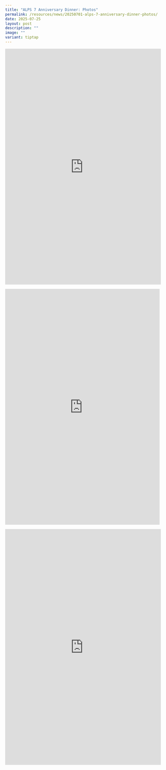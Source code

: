 ```yaml
---
title: "ALPS 7 Anniversary Dinner: Photos"
permalink: /resources/news/20250701-alps-7-anniversary-dinner-photos/
date: 2025-07-25
layout: post
description: ""
image: ""
variant: tiptap
---
```

<div class="iframe-wrapper">
<iframe style="border:none;overflow:hidden" height="763" width="100%" allowfullscreen="true" frameborder="0" src="https://www.facebook.com/plugins/post.php?href=https%3A%2F%2Fwww.facebook.com%2Falpshealthcaresupplychain%2Fposts%2Fpfbid02hoXdEYGmjXxcWLZyb1uY1rc6NMTPKTtm7sqU4GXiyeKPnMkHyZznR4xs8d4gpYEEl&amp;show_text=true&amp;width=500"></iframe>
</div>
<p></p>
<div class="iframe-wrapper">
<iframe style="border:none;overflow:hidden" height="763" width="500" allowfullscreen="true" frameborder="0" src="https://www.facebook.com/plugins/post.php?href=https%3A%2F%2Fwww.facebook.com%2Falpshealthcaresupplychain%2Fposts%2Fpfbid037HAHUdwvV7dBQXk2Wvwom3Nu7iZgrnXxsRxy1wJeQAqdRPbksoJvk1TFNritmGecl&amp;show_text=true&amp;width=500"></iframe>
</div>
<p></p>
<div class="iframe-wrapper">
<iframe style="border:none;overflow:hidden" height="763" width="100%" allowfullscreen="true" frameborder="0" src="https://www.facebook.com/plugins/post.php?href=https%3A%2F%2Fwww.facebook.com%2Falpshealthcaresupplychain%2Fposts%2Fpfbid02sidUX2M4NAyhFTYLYrjKPipc9vhcpMeSXQwowhvQ6jHtqsAZqDGnXVZogm3wwFHHl&amp;show_text=true&amp;width=500"></iframe>
</div>
<p></p>